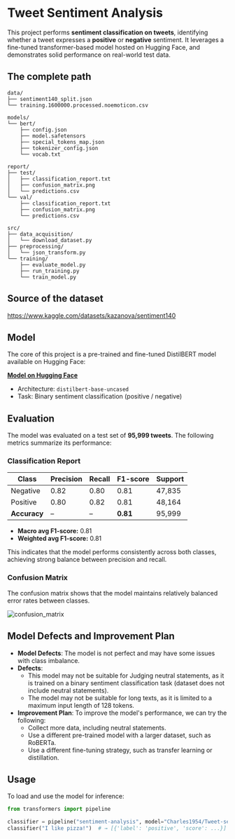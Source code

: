 # Tweet Sentiment Analysis

This project performs **sentiment classification on tweets**, identifying whether a tweet expresses a **positive** or **negative** sentiment. It leverages a fine-tuned transformer-based model hosted on Hugging Face, and demonstrates solid performance on real-world test data.

## The complete path
```
data/
├── sentiment140_split.json
└── training.1600000.processed.noemoticon.csv

models/
└── bert/
    ├── config.json
    ├── model.safetensors
    ├── special_tokens_map.json
    ├── tokenizer_config.json
    └── vocab.txt

report/
├── test/
│   ├── classification_report.txt
│   ├── confusion_matrix.png
│   └── predictions.csv
└── val/
    ├── classification_report.txt
    ├── confusion_matrix.png
    └── predictions.csv

src/
├── data_acquisition/
│   └── download_dataset.py
├── preprocessing/
│   └── json_transform.py
└── training/
    ├── evaluate_model.py
    ├── run_training.py
    └── train_model.py
```

## Source of the dataset

https://www.kaggle.com/datasets/kazanova/sentiment140

## Model

The core of this project is a pre-trained and fine-tuned DistilBERT model available on Hugging Face:

**[Model on Hugging Face](https://huggingface.co/Charles1954/Tweet-sentiment-analysis/tree/main)**

- Architecture: `distilbert-base-uncased`
- Task: Binary sentiment classification (positive / negative)

## Evaluation

The model was evaluated on a test set of **95,999 tweets**. The following metrics summarize its performance:

### Classification Report

| Class     | Precision | Recall | F1-score | Support |
|-----------|-----------|--------|----------|---------|
| Negative  | 0.82      | 0.80   | 0.81     | 47,835  |
| Positive  | 0.80      | 0.82   | 0.81     | 48,164  |
| **Accuracy** | –         | –      | **0.81** | 95,999  |

- **Macro avg F1-score:** 0.81  
- **Weighted avg F1-score:** 0.81

This indicates that the model performs consistently across both classes, achieving strong balance between precision and recall.

### Confusion Matrix

The confusion matrix shows that the model maintains relatively balanced error rates between classes.

![confusion_matrix](https://github.com/user-attachments/assets/9fb1cd6a-285c-4168-ba3f-61f06a34ecfd)

## Model Defects and Improvement Plan

- **Model Defects**: The model is not perfect and may have some issues with class imbalance.
- **Defects**: 
  - This model may not be suitable for Judging neutral statements, as it is trained on a binary sentiment classification task (dataset does not include neutral statements).
  - The model may not be suitable for long texts, as it is limited to a maximum input length of 128 tokens.
- **Improvement Plan**: To improve the model's performance, we can try the following:
  - Collect more data, including neutral statements.
  - Use a different pre-trained model with a larger dataset, such as RoBERTa.
  - Use a different fine-tuning strategy, such as transfer learning or distillation.

## Usage

To load and use the model for inference:

```python
from transformers import pipeline

classifier = pipeline("sentiment-analysis", model="Charles1954/Tweet-sentiment-analysis")
classifier("I like pizza!")  # → [{'label': 'positive', 'score': ...}]
